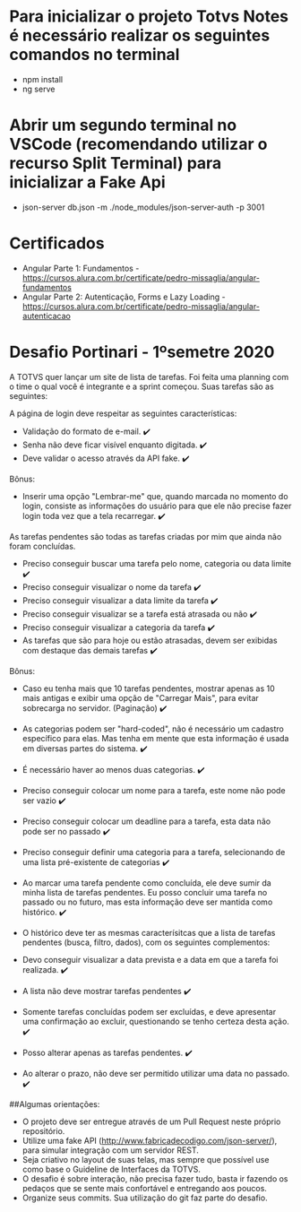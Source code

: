 # Para inicializar o projeto Totvs Notes é necessário realizar os seguintes comandos no terminal

* npm install
* ng serve

# Abrir um segundo terminal no VSCode (recomendando utilizar o recurso Split Terminal) para inicializar a Fake Api

* json-server db.json -m ./node_modules/json-server-auth -p 3001

# Certificados

* Angular Parte 1: Fundamentos - https://cursos.alura.com.br/certificate/pedro-missaglia/angular-fundamentos
* Angular Parte 2: Autenticação, Forms e Lazy Loading - https://cursos.alura.com.br/certificate/pedro-missaglia/angular-autenticacao


# Desafio Portinari - 1ºsemetre 2020

A TOTVS quer lançar um site de lista de tarefas. Foi feita uma planning com o time o qual você é integrante e a sprint começou. Suas tarefas são as seguintes:

A página de login deve respeitar as seguintes características:

* Validação do formato de e-mail. :heavy_check_mark:
* Senha não deve ficar visível enquanto digitada. :heavy_check_mark:
* Deve validar o acesso através da API fake. :heavy_check_mark:

Bônus:

* Inserir uma opção "Lembrar-me" que, quando marcada no momento do login, consiste as informações do usuário para que ele não precise fazer login toda vez que a tela recarregar. :heavy_check_mark:

As tarefas pendentes são todas as tarefas criadas por mim que ainda não foram concluídas.

* Preciso conseguir buscar uma tarefa pelo nome, categoria ou data limite :heavy_check_mark:
* Preciso conseguir visualizar o nome da tarefa :heavy_check_mark:
* Preciso conseguir visualizar a data limite da tarefa :heavy_check_mark:
* Preciso conseguir visualizar se a tarefa está atrasada ou não :heavy_check_mark:
* Preciso conseguir visualizar a categoria da tarefa :heavy_check_mark:
* As tarefas que são para hoje ou estão atrasadas, devem ser exibidas com destaque das demais tarefas :heavy_check_mark:

Bônus:

* Caso eu tenha mais que 10 tarefas pendentes, mostrar apenas as 10 mais antigas e exibir uma opção de "Carregar Mais", para evitar sobrecarga no servidor. (Paginação) :heavy_check_mark:

* As categorias podem ser "hard-coded", não é necessário um cadastro específico para elas. Mas tenha em mente que esta informação é usada em diversas partes do sistema. :heavy_check_mark:

* É necessário haver ao menos duas categorias. :heavy_check_mark:

* Preciso conseguir colocar um nome para a tarefa, este nome não pode ser vazio :heavy_check_mark:
* Preciso conseguir colocar um deadline para a tarefa, esta data não pode ser no passado :heavy_check_mark:
* Preciso conseguir definir uma categoria para a tarefa, selecionando de uma lista pré-existente de categorias :heavy_check_mark:

* Ao marcar uma tarefa pendente como concluída, ele deve sumir da minha lista de tarefas pendentes. Eu posso concluir uma tarefa no passado ou no futuro, mas esta informação deve ser mantida como histórico. :heavy_check_mark:

* O histórico deve ter as mesmas caracterísitcas que a lista de tarefas pendentes (busca, filtro, dados), com os seguintes complementos:

* Devo conseguir visualizar a data prevista e a data em que a tarefa foi realizada. :heavy_check_mark:
* A lista não deve mostrar tarefas pendentes :heavy_check_mark:
* Somente tarefas concluídas podem ser excluídas, e deve apresentar uma confirmação ao excluir, questionando se tenho certeza desta ação. :heavy_check_mark:
* Posso alterar apenas as tarefas pendentes. :heavy_check_mark:
* Ao alterar o prazo, não deve ser permitido utilizar uma data no passado. :heavy_check_mark:



##Algumas orientações:

* O projeto deve ser entregue através de um Pull Request neste próprio repositório.
* Utilize uma fake API (http://www.fabricadecodigo.com/json-server/), para simular integração com um servidor REST.
* Seja criativo no layout de suas telas, mas sempre que possível use como base o Guideline de Interfaces da TOTVS.
* O desafio é sobre interação, não precisa fazer tudo, basta ir fazendo os pedaços que se sente mais confortável e entregando aos poucos.
* Organize seus commits. Sua utilização do git faz parte do desafio.
